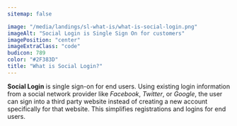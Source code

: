 ```yaml
---
sitemap: false

image: "/media/landings/sl-what-is/what-is-social-login.png"
imageAlt: "Social Login is Single Sign On for customers"
imagePosition: "center"
imageExtraClass: "code"
budicon: 789
color: "#2F383D"
title: "What is Social Login?"
---
```

**Social Login** is single sign-on for end users. Using existing login information from a social network provider like _Facebook_, _Twitter_, or _Google_, the user can sign into a third party website instead of creating a new account specifically for that website. This simplifies registrations and logins for end users.
